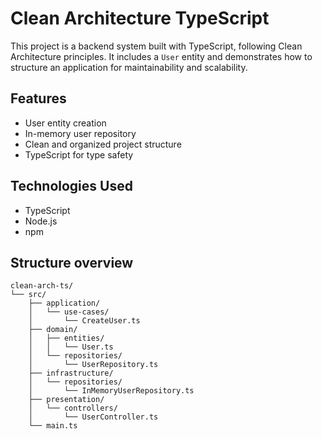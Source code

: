 # Clean Architecture TypeScript

This project is a backend system built with TypeScript, following Clean Architecture principles. It includes a `User` entity and demonstrates how to structure an application for maintainability and scalability.

## Features

- User entity creation
- In-memory user repository
- Clean and organized project structure
- TypeScript for type safety

## Technologies Used

- TypeScript
- Node.js
- npm

## Structure overview
```
clean-arch-ts/
└── src/
    ├── application/
    │   └── use-cases/
    │       └── CreateUser.ts
    ├── domain/
    │   ├── entities/
    │   │   └── User.ts
    │   └── repositories/
    │       └── UserRepository.ts
    ├── infrastructure/
    │   └── repositories/
    │       └── InMemoryUserRepository.ts
    ├── presentation/
    │   └── controllers/
    │       └── UserController.ts
    └── main.ts
```
